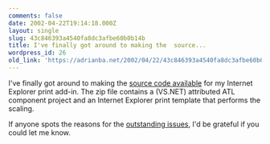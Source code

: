 ```yaml
---
comments: false
date: 2002-04-22T19:14:18.000Z
layout: single
slug: 43c846393a4540fa8dc3afbe60b0b14b
title: I've finally got around to making the  source...
wordpress_id: 26
old_link: 'https://adrianba.net/2002/04/22/43c846393a4540fa8dc3afbe60b0b14b/'
---
```

I've finally got around to making the
[
source code available](/software/download/IEPrint.zip) for my Internet Explorer print
add-in. The zip file contains a (VS.NET) attributed ATL component
project and an Internet Explorer print template that performs the
scaling.

If anyone spots the reasons for the
[outstanding
issues](/2002/04/20.html), I'd be grateful if you could let me know.
